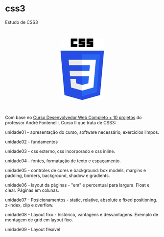 # css3
Estudo de CSS3

<br>

<p align="center">
    <img src="imagens/CSS3_logo_and_wordmark.svg" alt="CSS logo"
    height="200">
</p>

<br>

Com base no [Curso Desenvolvedor Web Completo + 10 projetos](https://www.udemy.com/course/curso-desenvolvedor-web-completo/learn/lecture/7980550?start=0#overview) do professor André Fontenelli, Curso II que trata de CSS3: 

unidade01 - apresentação do curso, software necessário, exercícios limpos.

unidade02 - fundamentos

unidade03 - css externo, css incorporado e css inline.

unidade04 - fontes, formatação de texto e espaçamento.

unidade05 - controles de cores e background: box models, margins e padding, borders, background, shadow e gradients.

unidade06 - layout da páginas - "em" e percentual para largura. Float e clear. Páginas em colunas.

unidade07 - Posicionamentos - static, relative, absolute e fixed positioning. z-index, clip e overflow.

unidade08 - Layout fixo - histórico, vantagens e desvantagens. Exemplo de montagem de grid em layout fixo.

unidade09 - Layout flexível